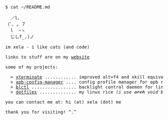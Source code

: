<pre>
$ cat ~/README.md

  ／l、             
（ﾟ､ ｡ ７         
  l  ~ヽ       
  じしf_,)ノ
  
im xela - i like cats (and code)

links to stuff are on my <a href="https://xela.me">website</a>

some of my projects:

  > <a href="https://github.com/imxela/xterminate">xterminate</a> ............ improved alt+f4 and xkill equivalent for windows
  > <a href="https://github.com/imxela/apb-config-manager">apb-config-manager</a> .... config profile manager for apb reloaded
  > <a href="https://github.com/imxela/blctl">blctl</a> ................. backlight control daemon for linux
  > <a href="https://github.com/imxela/dotfiles">dotfiles</a> .............. my linux rice <i>(i use <s>arch</s> void btw)</i>
  
you can contact me at: hi (at) xela (dot) me

thank you for visiting! ^.^
</pre>
